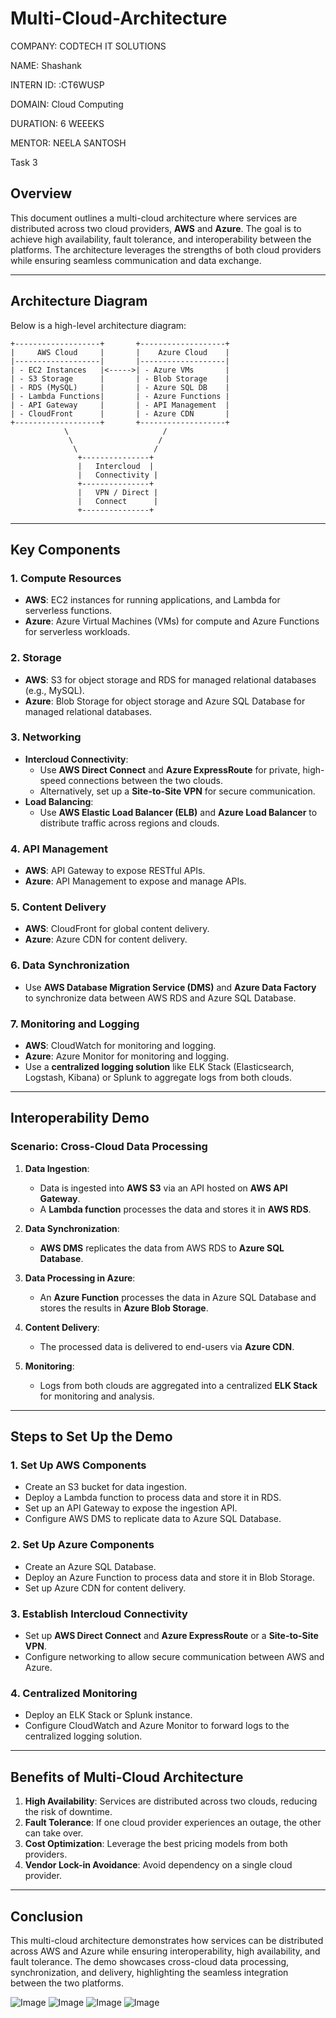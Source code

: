 # Multi-Cloud-Architecture

COMPANY: CODTECH IT SOLUTIONS

NAME: Shashank

INTERN ID: :CT6WUSP

DOMAIN: Cloud Computing

DURATION: 6 WEEEKS

MENTOR: NEELA SANTOSH

Task 3


## Overview
This document outlines a multi-cloud architecture where services are distributed across two cloud providers, **AWS** and **Azure**. The goal is to achieve high availability, fault tolerance, and interoperability between the platforms. The architecture leverages the strengths of both cloud providers while ensuring seamless communication and data exchange.

---

## Architecture Diagram
Below is a high-level architecture diagram:

```
+-------------------+       +-------------------+
|     AWS Cloud     |       |    Azure Cloud    |
|-------------------|       |-------------------|
| - EC2 Instances   |<----->| - Azure VMs       |
| - S3 Storage      |       | - Blob Storage    |
| - RDS (MySQL)     |       | - Azure SQL DB    |
| - Lambda Functions|       | - Azure Functions |
| - API Gateway     |       | - API Management  |
| - CloudFront      |       | - Azure CDN       |
+-------------------+       +-------------------+
            \                     /
             \                   /
              \                 /
               +---------------+
               |   Intercloud  |
               |   Connectivity |
               +---------------+
               |   VPN / Direct |
               |   Connect      |
               +---------------+
```

---

## Key Components

### 1. **Compute Resources**
- **AWS**: EC2 instances for running applications, and Lambda for serverless functions.
- **Azure**: Azure Virtual Machines (VMs) for compute and Azure Functions for serverless workloads.

### 2. **Storage**
- **AWS**: S3 for object storage and RDS for managed relational databases (e.g., MySQL).
- **Azure**: Blob Storage for object storage and Azure SQL Database for managed relational databases.

### 3. **Networking**
- **Intercloud Connectivity**: 
  - Use **AWS Direct Connect** and **Azure ExpressRoute** for private, high-speed connections between the two clouds.
  - Alternatively, set up a **Site-to-Site VPN** for secure communication.
- **Load Balancing**:
  - Use **AWS Elastic Load Balancer (ELB)** and **Azure Load Balancer** to distribute traffic across regions and clouds.

### 4. **API Management**
- **AWS**: API Gateway to expose RESTful APIs.
- **Azure**: API Management to expose and manage APIs.

### 5. **Content Delivery**
- **AWS**: CloudFront for global content delivery.
- **Azure**: Azure CDN for content delivery.

### 6. **Data Synchronization**
- Use **AWS Database Migration Service (DMS)** and **Azure Data Factory** to synchronize data between AWS RDS and Azure SQL Database.

### 7. **Monitoring and Logging**
- **AWS**: CloudWatch for monitoring and logging.
- **Azure**: Azure Monitor for monitoring and logging.
- Use a **centralized logging solution** like ELK Stack (Elasticsearch, Logstash, Kibana) or Splunk to aggregate logs from both clouds.

---

## Interoperability Demo

### Scenario: Cross-Cloud Data Processing
1. **Data Ingestion**:
   - Data is ingested into **AWS S3** via an API hosted on **AWS API Gateway**.
   - A **Lambda function** processes the data and stores it in **AWS RDS**.

2. **Data Synchronization**:
   - **AWS DMS** replicates the data from AWS RDS to **Azure SQL Database**.

3. **Data Processing in Azure**:
   - An **Azure Function** processes the data in Azure SQL Database and stores the results in **Azure Blob Storage**.

4. **Content Delivery**:
   - The processed data is delivered to end-users via **Azure CDN**.

5. **Monitoring**:
   - Logs from both clouds are aggregated into a centralized **ELK Stack** for monitoring and analysis.

---

## Steps to Set Up the Demo

### 1. **Set Up AWS Components**
- Create an S3 bucket for data ingestion.
- Deploy a Lambda function to process data and store it in RDS.
- Set up an API Gateway to expose the ingestion API.
- Configure AWS DMS to replicate data to Azure SQL Database.

### 2. **Set Up Azure Components**
- Create an Azure SQL Database.
- Deploy an Azure Function to process data and store it in Blob Storage.
- Set up Azure CDN for content delivery.

### 3. **Establish Intercloud Connectivity**
- Set up **AWS Direct Connect** and **Azure ExpressRoute** or a **Site-to-Site VPN**.
- Configure networking to allow secure communication between AWS and Azure.

### 4. **Centralized Monitoring**
- Deploy an ELK Stack or Splunk instance.
- Configure CloudWatch and Azure Monitor to forward logs to the centralized logging solution.

---

## Benefits of Multi-Cloud Architecture
1. **High Availability**: Services are distributed across two clouds, reducing the risk of downtime.
2. **Fault Tolerance**: If one cloud provider experiences an outage, the other can take over.
3. **Cost Optimization**: Leverage the best pricing models from both providers.
4. **Vendor Lock-in Avoidance**: Avoid dependency on a single cloud provider.

---

## Conclusion
This multi-cloud architecture demonstrates how services can be distributed across AWS and Azure while ensuring interoperability, high availability, and fault tolerance. The demo showcases cross-cloud data processing, synchronization, and delivery, highlighting the seamless integration between the two platforms.


![Image](https://github.com/user-attachments/assets/e13fc8c1-30c5-4c20-8486-8e4ab79daf76)
![Image](https://github.com/user-attachments/assets/33daff64-f8e4-4e25-8709-f2ba92129cb7)
![Image](https://github.com/user-attachments/assets/395c80b9-cc61-4c08-8449-f11bf20378a2)
![Image](https://github.com/user-attachments/assets/3c2374e5-77cf-4c61-8524-53af3a1669c8)
